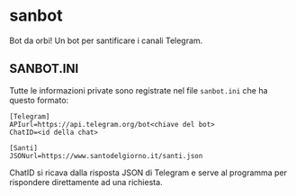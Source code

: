 # sanbot

Bot da orbi!
Un bot per santificare i canali Telegram.

## SANBOT.INI
Tutte le informazioni private sono registrate nel file `sanbot.ini` che ha questo formato:

```
[Telegram]
APIurl=https://api.telegram.org/bot<chiave del bot>
ChatID=<id della chat>

[Santi]
JSONurl=https://www.santodelgiorno.it/santi.json
```

ChatID si ricava dalla risposta JSON di Telegram e serve al programma per rispondere direttamente ad una richiesta.
